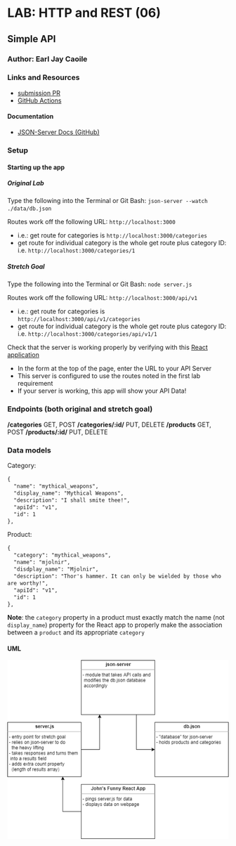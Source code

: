 # LAB: HTTP and REST (06)

## Simple API

### Author: Earl Jay Caoile

### Links and Resources

- [submission PR](https://github.com/earljay-caoile-401-advanced-javascript/simple-api/pull/1)
- [GitHub Actions](https://github.com/earljay-caoile-401-advanced-javascript/simple-api/actions)

#### Documentation

- [JSON-Server Docs (GitHub)](https://github.com/typicode/json-server)

### Setup

#### Starting up the app

##### Original Lab

Type the following into the Terminal or Git Bash: `json-server --watch ./data/db.json`

Routes work off the following URL: `http://localhost:3000`
- i.e.: get route for categories is `http://localhost:3000/categories`
- get route for individual category is the whole get route plus category ID: i.e. `http://localhost:3000/categories/1`

##### Stretch Goal

Type the following into the Terminal or Git Bash: `node server.js`

Routes work off the following URL: `http://localhost:3000/api/v1`
- i.e.: get route for categories is `http://localhost:3000/api/v1/categories`
- get route for individual category is the whole get route plus category ID: i.e. `http://localhost:3000/categories/api/v1/1`

Check that the server is working properly by verifying with this [React application](https://w638oyk7o8.csb.app/)

- In the form at the top of the page, enter the URL to your API Server
- This server is configured to use the routes noted in the first lab requirement
- If your server is working, this app will show your API Data!

### Endpoints (both original and stretch goal)

**/categories** GET, POST
**/categories/:id/** PUT, DELETE
**/products** GET, POST
**/products/:id/** PUT, DELETE

### Data models

Category:
```
{
  "name": "mythical_weapons",
  "display_name": "Mythical Weapons",
  "description": "I shall smite thee!",
  "apiId": "v1",
  "id": 1
},
```

Product:
```
{
  "category": "mythical_weapons",
  "name": "mjolnir",
  "disdplay_name": "Mjolnir",
  "description": "Thor's hammer. It can only be wielded by those who are worthy!",
  "apiId": "v1",
  "id": 1
},
```

**Note**: the `category` property in a product must exactly match the name (not `display_name`) property for the React app to properly make the association between a `product` and its appropriate `category`

#### UML

![UML Image](lab-06-UML.png "uml diagram")
